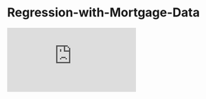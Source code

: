 # Regression-with-Mortgage-Data
![Image description](https://github.com/helenyu18/Regression-with-Mortgage-Data/blob/master/US%20Mortgage%20Data.pdf)
